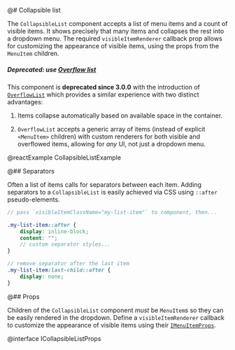 @# Collapsible list

The `CollapsibleList` component accepts a list of menu items and a count of
visible items. It shows precisely that many items and collapses the rest into a
dropdown menu. The required `visibleItemRenderer` callback prop allows for
customizing the appearance of visible items, using the props from the `MenuItem`
children.

<div class="@ns-callout @ns-intent-danger @ns-icon-error">
    <h5 class="@ns-heading">

Deprecated: use [Overflow list](#core/components/overflow-list)
</h5>

This component is **deprecated since 3.0.0** with the introduction of
[`OverflowList`](#core/components/overflow-list) which provides a similar
experience with two distinct advantages:

<ol>
    <li>Items collapse automatically based on available space in the container.</li>
    <li>

`OverflowList` accepts a generic array of items (instead of explicit
`<MenuItem>` children) with custom renderers for both visible and overflowed
items, allowing for _any_ UI, not just a dropdown menu.

</li>
</ol>

</div>

@reactExample CollapsibleListExample

@## Separators

Often a list of items calls for separators between each item.
Adding separators to a `CollapsibleList` is easily achieved via CSS using `::after` pseudo-elements.

```css.scss
// pass `visibleItemClassName="my-list-item"` to component, then...

.my-list-item::after {
    display: inline-block;
    content: "";
    // custom separator styles...
}

// remove separator after the last item
.my-list-item:last-child::after {
    display: none;
}
```

@## Props

Children of the `CollapsibleList` component _must_ be `MenuItem`s so they can be easily rendered
in the dropdown. Define a `visibleItemRenderer` callback to customize the appearance of visible
items using their [`IMenuItemProps`](#core/components/menu.menu-item).

@interface ICollapsibleListProps
